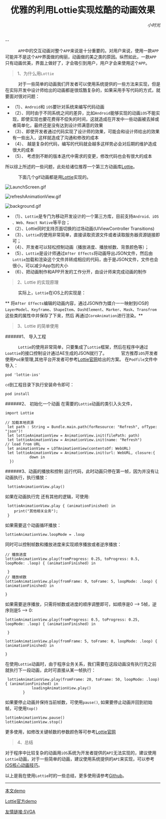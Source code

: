 
<h1><center>优雅的利用Lottie实现炫酷的动画效果</center></h1>

<h6 align='right'>小时光</h6>


--


&ensp;&ensp;&ensp;&ensp;&ensp;&ensp;`APP`中的交互动画对整个`APP`来说是十分重要的。对用户来说，使用一款`APP`可能并不是这个`APP`界面做的绚丽，动画做的美之类的原因。纵然如此，一款`APP`只有动画优美，界面上做好了，才会吸引到用户，用户才会来使用这个`APP`。

 >1、为什么用`Lottie`

&ensp;&ensp;&ensp;&ensp;&ensp;&ensp;对于一些简单的动画我们开发者可以使用系统提供的一些方法来实现，但是在实际开发中设计师给出的动画都是很炫酷复杂的，如果采用手写代码的方式，就要面对很对问题：

* （1）、`Android`和 `iOS`要针对系统来编写代码动画
* （2）、同时由于不同系统之间的差异，比如`Android`能够实现的动画`iOS`不能实现，即使实现也要花费得不偿失的时间，这就造成在开发中一些动画被去掉或者简单化，最终还是没有达到设计师满意的效果
* （3）、即使开发者通过代码实现了设计师的效果，可能会和设计师给出的效果有一些出入，这样就造成了沟通和修改的成本
* （4）、 越是复杂的代码，编写的代码就会越多这样势必会对后期的维护造成很大的成本
* （5）、 考虑到不断的版本迭代中需求的变更，修改代码也会有很大的成本

所以综上所述的一些问题，此处给诸位推荐一个第三方动画库[Lottie](http://airbnb.io/lottie/)。

&ensp;&ensp;&ensp;&ensp;&ensp;&ensp;下面几个gif动画都是用[Lottie](http://airbnb.io/lottie/)实现的。

![LaunchScreen.gif](https://github.com/dengfeng520/xiaoshiguangBlog/blob/master/Gif/LaunchScreen.gif?raw=true)

![refreshAnimationView.gif](https://github.com/dengfeng520/xiaoshiguangBlog/blob/master/Gif/refreshAnimationView.gif?raw=true)

![background.gif](https://upload-images.jianshu.io/upload_images/1214383-a014d4394034a502.gif?imageMogr2/auto-orient/strip)


* （1）、`Lottie`是专门为移动开发设计的一个第三方库，目前支持`Android、iOS  、Web、React Native`等平台；
* （2）、Lottie同时支持页面切换的过场动画(UIViewController Transitions)
* （3）、`Lottie`的使用非常简单，直接读取资源文件或者读取服务器资源链接即可；
* （4）、开发者可以轻松控制动画（播放进度、播放帧数、背景颜色等）；
* （5）、`Lottie`是设计师通过`After Effects`将动画导出JSON文件，然后由`Lottie`加载和渲染这个文件并转成相应的代码，由于是JSON文件，文件也会很小，可以减少App包的大小
* （6）、把动画制作和APP开发的工作分开，由设计师来完成动画的制作

>2、Lottie 的实现原理

&ensp;&ensp;&ensp;&ensp;&ensp;&ensp;实际上，`Lottie`在iOS上的实现是：

**  将`After Effects`编辑的动画内容，通过JSON作为媒介一一映射到iOS的 `LayerModel`、`Keyframe`、`ShapeItem`、`DashElement`、`Marker`、`Mask`、`Transfrom`这些类的属性中并保存了下来，然后 再通过`CoreAnimation`进行渲染。**


>3、Lottie 的简单使用

######1、 导入工程
 
&ensp;&ensp;&ensp;&ensp;&ensp;&ensp;`Lottie`的使用非常简单，只要集成了`Lottie`框架，然后在程序中通过`Loattie`的接口控制设计通过AE生成的JSON就行了。
&ensp;&ensp;&ensp;&ensp;&ensp;&ensp;官方推荐`iOS`开发者使用`Pod`来管理,其他平台开发者可参考[Lottie官网](http://airbnb.io/lottie/)给出的方案。
在`Podfile`文件中导入：

```
pod 'lottie-ios'
```
`cd`到工程目录下执行安装命令即可：

```
pod install
```

######2、 初始化一个动画
在需要的`Lottie`动画的类引入头文件，

```
import Lottie
```
```
// 加载本地资源
 let path : String = Bundle.main.path(forResource: "Refresh", ofType: "json")!
 let lottieAnimationView = AnimationView.init(filePath: path)
 let lottieAnimationView = AnimationView.init(name: "Refresh")
// load from URL
 let animationView = LOTAnimationView(contentsOf: WebURL)
 let lottieAnimationView = AnimationView.init(url: WebURL, closure:{
           down in
  })
```
######3、动画的播放和控制
运行代码，此时动画只停在第一帧，因为并没有让动画执行，执行播放：

```
 lottieAnimationView.play()
```
如果在动画执行完 还有其他的逻辑，可使用:

```
 lottieAnimationView.play { (animationFinished) in
    print("其他相关业务");
 }
```
如果需要这个动画循环播放：

```
lottieAnimationView.loopMode = .loop
```
同时可以控制帧数和播放进度来实现顺序播放或者逆序播放：

```
// 播放进度
lottieAnimationView.play(fromProgress: 0.25, toProgress: 0.5, loopMode: .loop) { (animationFinished) in
            
 }
// 播放帧数
lottieAnimationView.play(fromFrame: 0, toFrame: 5, loopMode: .loop) { (animationFinished) in

}
```
如果需要逆序播放，只需将帧数或进度的顺序调整即可，如顺序是0 --> 5帧，逆序则是5 --> 0:

```
lottieAnimationView.play(fromProgress: 0.5, toProgress: 0.25, loopMode: .loop) { (animationFinished) in
            
 }

lottieAnimationView.play(fromFrame: 5, toFrame: 0, loopMode: .loop) { (animationFinished) in

}
```

在使用`Lottie`动画时，由于程序业务关系，我们需要在这段动画没有执行完之前就执行下一段动画，此时可直接从某一帧执行：

```
 lottieAnimationView.play(fromFrame: 20, toFrame: 50, loopMode: .loop) { (animationFinished) in
            loadingAnimationView.play()
        }
```

如果要停止动画并保持当前帧数，可使用`pause()`,
如果要停止动画并回到初始帧，可使用`top()`

```
lottieAnimationView.pause()
lottieAnimationView.stop()
```

更多使用，如修改关键帧数的参数颜色等可参考[Lottie官网](http://airbnb.io/lottie/#/ios?id=ios-sample-app)


>4、总结

对于程序中比较复杂的动画用`iOS`系统为开发者提供的`API`无法实现的，建议使用`Lottie`动画，对于一些简单的动画，建议使用系统提供的`API`来实现，可以参考[iOS核心动画技巧](https://zsisme.gitbooks.io/ios-/content/index.html)。

以上是我在使用`Lottie`时的一些总结，更多使用请参考[Github](http://airbnb.io/lottie/ios.html#swift-examples)。


---

[本文demo](https://github.com/dengfeng520/One-Swift.git)

[Lottie官方demo](https://github.com/airbnb/lottie-ios)

[友情链接:SVGA](http://svga.io/)
